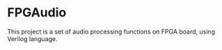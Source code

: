 # FPGAudio

This project is a set of audio processing functions on FPGA board, using Verilog language.


